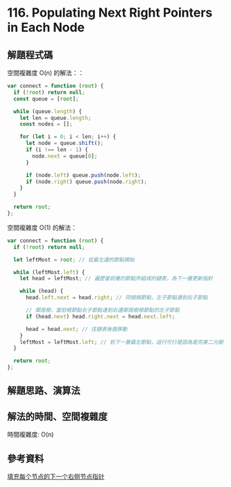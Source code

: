 # 116. Populating Next Right Pointers in Each Node

## 解題程式碼

空間複雜度 O(n) 的解法：：

```javascript
var connect = function (root) {
  if (!root) return null;
  const queue = [root];

  while (queue.length) {
    let len = queue.length;
    const nodes = [];

    for (let i = 0; i < len; i++) {
      let node = queue.shift();
      if (i !== len - 1) {
        node.next = queue[0];
      }

      if (node.left) queue.push(node.left);
      if (node.right) queue.push(node.right);
    }
  }

  return root;
};
```

空間複雜度 O(1) 的解法：

```javascript
var connect = function (root) {
  if (!root) return null;

  let leftMost = root; // 從最左邊的節點開始

  while (leftMost.left) {
    let head = leftMost; // 遍歷當前層的節點所組成的鏈表，為下一層更新指針

    while (head) {
      head.left.next = head.right; // 同個根節點，左子節點連到右子節點

      // 鄰居樹，當前根節點右子節點連到右邊鄰居樹根節點的左子節點
      if (head.next) head.right.next = head.next.left;

      head = head.next; // 往鏈表後面移動
    }
    leftMost = leftMost.left; // 到下一層最左節點，這行可行是因為是完美二元樹
  }

  return root;
};
```

## 解題思路、演算法

## 解法的時間、空間複雜度

時間複雜度: O(n)

## 參考資料

[填充每个节点的下一个右侧节点指针](https://leetcode.cn/problems/populating-next-right-pointers-in-each-node/solutions/446938/tian-chong-mei-ge-jie-dian-de-xia-yi-ge-you-ce-2-4/)
